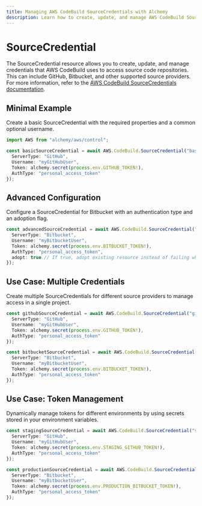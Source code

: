```yaml
---
title: Managing AWS CodeBuild SourceCredentials with Alchemy
description: Learn how to create, update, and manage AWS CodeBuild SourceCredentials using Alchemy Cloud Control.
---
```


# SourceCredential

The SourceCredential resource allows you to create, update, and manage credentials that AWS CodeBuild uses to access source code repositories. This can include GitHub, Bitbucket, and other supported source providers. For more information, refer to the [AWS CodeBuild SourceCredentials documentation](https://docs.aws.amazon.com/codebuild/latest/userguide/).

## Minimal Example

Create a basic SourceCredential with the required properties and a common optional username.

```ts
import AWS from "alchemy/aws/control";

const basicSourceCredential = await AWS.CodeBuild.SourceCredential("basicSourceCredential", {
  ServerType: "GitHub",
  Username: "myGitHubUser",
  Token: alchemy.secret(process.env.GITHUB_TOKEN!),
  AuthType: "personal_access_token"
});
```

## Advanced Configuration

Configure a SourceCredential for Bitbucket with an authentication type and an adoption flag.

```ts
const advancedSourceCredential = await AWS.CodeBuild.SourceCredential("advancedSourceCredential", {
  ServerType: "Bitbucket",
  Username: "myBitbucketUser",
  Token: alchemy.secret(process.env.BITBUCKET_TOKEN!),
  AuthType: "personal_access_token",
  adopt: true // If true, adopt existing resource instead of failing when resource already exists
});
```

## Use Case: Multiple Credentials

Create multiple SourceCredentials for different source providers to manage access in a single project.

```ts
const githubSourceCredential = await AWS.CodeBuild.SourceCredential("githubSourceCredential", {
  ServerType: "GitHub",
  Username: "myGitHubUser",
  Token: alchemy.secret(process.env.GITHUB_TOKEN!),
  AuthType: "personal_access_token"
});

const bitbucketSourceCredential = await AWS.CodeBuild.SourceCredential("bitbucketSourceCredential", {
  ServerType: "Bitbucket",
  Username: "myBitbucketUser",
  Token: alchemy.secret(process.env.BITBUCKET_TOKEN!),
  AuthType: "personal_access_token"
});
```

## Use Case: Token Management

Dynamically manage tokens for different environments by using secrets stored in your environment variables.

```ts
const stagingSourceCredential = await AWS.CodeBuild.SourceCredential("stagingSourceCredential", {
  ServerType: "GitHub",
  Username: "myGitHubUser",
  Token: alchemy.secret(process.env.STAGING_GITHUB_TOKEN!),
  AuthType: "personal_access_token"
});

const productionSourceCredential = await AWS.CodeBuild.SourceCredential("productionSourceCredential", {
  ServerType: "Bitbucket",
  Username: "myBitbucketUser",
  Token: alchemy.secret(process.env.PRODUCTION_BITBUCKET_TOKEN!),
  AuthType: "personal_access_token"
});
```